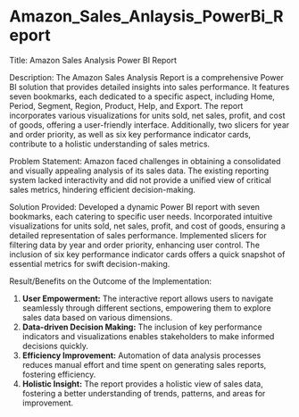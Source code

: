 # Amazon_Sales_Anlaysis_PowerBi_Report

Title: Amazon Sales Analysis Power BI Report

Description:
The Amazon Sales Analysis Report is a comprehensive Power BI solution that provides detailed insights into sales performance. It features seven bookmarks, each dedicated to a specific aspect, including Home, Period, Segment, Region, Product, Help, and Export. The report incorporates various visualizations for units sold, net sales, profit, and cost of goods, offering a user-friendly interface. Additionally, two slicers for year and order priority, as well as six key performance indicator cards, contribute to a holistic understanding of sales metrics.

Problem Statement:
Amazon faced challenges in obtaining a consolidated and visually appealing analysis of its sales data. The existing reporting system lacked interactivity and did not provide a unified view of critical sales metrics, hindering efficient decision-making.

Solution Provided:
Developed a dynamic Power BI report with seven bookmarks, each catering to specific user needs. Incorporated intuitive visualizations for units sold, net sales, profit, and cost of goods, ensuring a detailed representation of sales performance. Implemented slicers for filtering data by year and order priority, enhancing user control. The inclusion of six key performance indicator cards offers a quick snapshot of essential metrics for swift decision-making.

Result/Benefits on the Outcome of the Implementation:
1. **User Empowerment:** The interactive report allows users to navigate seamlessly through different sections, empowering them to explore sales data based on various dimensions.
2. **Data-driven Decision Making:** The inclusion of key performance indicators and visualizations enables stakeholders to make informed decisions quickly.
3. **Efficiency Improvement:** Automation of data analysis processes reduces manual effort and time spent on generating sales reports, fostering efficiency.
4. **Holistic Insight:** The report provides a holistic view of sales data, fostering a better understanding of trends, patterns, and areas for improvement.

